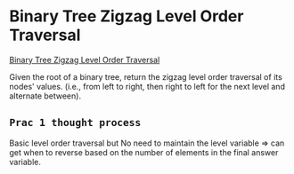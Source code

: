 # Binary Tree Zigzag Level Order Traversal

[Binary Tree Zigzag Level Order Traversal](https://leetcode.com/problems/binary-tree-zigzag-level-order-traversal/description/)

Given the root of a binary tree, return the zigzag level order traversal of its nodes' values. (i.e., from left to right, then right to left for the next level and alternate between).

## `Prac 1 thought process`

Basic level order traversal but No need to maintain the level variable => can get when to reverse based on the number of elements in the final answer variable.
